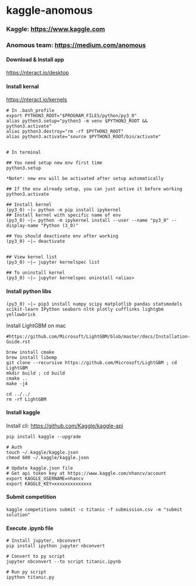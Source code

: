 # kaggle-anomous


### Kaggle: https://www.kaggle.com
### Anomous team: https://medium.com/anomous

#### Download & Install app
https://nteract.io/desktop

#### Install kernal
https://nteract.io/kernels
```
# In .bash_profile
export PYTHON3_ROOT="$PROGRAM_FILES/python/py3_0"
alias python3.setup="python3 -m venv $PYTHON3_ROOT && python3.activate"
alias python3.destroy="rm -rf $PYTHON3_ROOT"
alias python3.activate="source $PYTHON3_ROOT/bin/activate"


# In terminal

## You need setup new env first time
python3.setup

*Note*: new env will be activated after setup automatically

## If the env already setup, you can just active it before working
python3.activate

## Install kernel
(py3_0) ~|⇒ python -m pip install ipykernel
## Install kernel with specific name of env
(py3_0) ~|⇒ python -m ipykernel install --user --name "py3_0" --display-name "Python (3_0)"

## You should deactivate env after working
(py3_0) ~|⇒ deactivate


## View kernel list
(py3_0) ~|⇒ jupyter kernelspec list

## To uninstall kernel
(py3_0) ~|⇒ jupyter kernelspec uninstall <alias>
```

#### Install python libs
```
(py3_0) ~|⇒ pip3 install numpy scipy matplotlib pandas statsmodels scikit-learn IPython seaborn nltk plotly cufflinks lightgbm yellowbrick
```

Install LightGBM on mac

```
#https://github.com/Microsoft/LightGBM/blob/master/docs/Installation-Guide.rst

brew install cmake
brew install libomp
git clone --recursive https://github.com/Microsoft/LightGBM ; cd LightGBM
mkdir build ; cd build
cmake ..
make -j4

cd ../../
rm -rf LightGBM
```

#### Install kaggle
Install cli: https://github.com/Kaggle/kaggle-api
```
pip install kaggle --upgrade

# Auth
touch ~/.kaggle/kaggle.json
chmod 600 ~/.kaggle/kaggle.json

# Update kaggle.json file
# Get api token key at https://www.kaggle.com/nhancv/account
export KAGGLE_USERNAME=nhancv
export KAGGLE_KEY=xxxxxxxxxxxxxx
```

#### Submit competition
```
kaggle competitions submit -c titanic -f submission.csv -m "submit solution"
```

#### Execute .ipynb file
```
# Install jupyter, nbconvert
pip install ipython jupyter nbconvert

# Convert to py script
jupyter nbconvert --to script titanic.ipynb

# Run py script
ipython titanic.py

````

